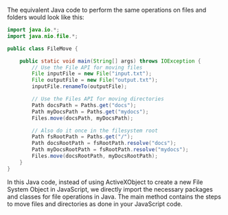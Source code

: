 The equivalent Java code to perform the same operations on files and folders would look like this:

```java
import java.io.*;
import java.nio.file.*;

public class FileMove {

    public static void main(String[] args) throws IOException {
        // Use the File API for moving files
        File inputFile = new File("input.txt");
        File outputFile = new File("output.txt");
        inputFile.renameTo(outputFile);

        // Use the Files API for moving directories
        Path docsPath = Paths.get("docs");
        Path myDocsPath = Paths.get("mydocs");
        Files.move(docsPath, myDocsPath);

        // Also do it once in the filesystem root
        Path fsRootPath = Paths.get("/");
        Path docsRootPath = fsRootPath.resolve("docs");
        Path myDocsRootPath = fsRootPath.resolve("mydocs");
        Files.move(docsRootPath, myDocsRootPath);
    }
}
```
In this Java code, instead of using ActiveXObject to create a new File System Object in JavaScript, we directly import the necessary packages and classes for file operations in Java.
The main method contains the steps to move files and directories as done in your JavaScript code.
